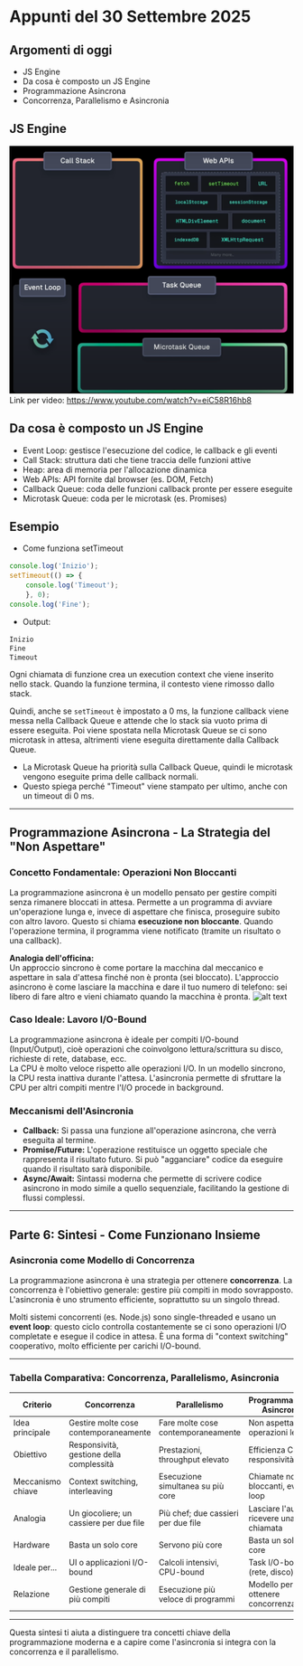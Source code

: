 # Appunti del 30 Settembre 2025

## Argomenti di oggi
- JS Engine
- Da cosa è composto un JS Engine
- Programmazione Asincrona
- Concorrenza, Parallelismo e Asincronia

## JS Engine
![alt text](image-1.png)
Link per video: 
https://www.youtube.com/watch?v=eiC58R16hb8 

## Da cosa è composto un JS Engine
- Event Loop: gestisce l'esecuzione del codice, le callback e gli eventi
- Call Stack: struttura dati che tiene traccia delle funzioni attive
- Heap: area di memoria per l'allocazione dinamica
- Web APIs: API fornite dal browser (es. DOM, Fetch)
- Callback Queue: coda delle funzioni callback pronte per essere eseguite
- Microtask Queue: coda per le microtask (es. Promises)

## Esempio
- Come funziona setTimeout
```javascript   
console.log('Inizio');
setTimeout(() => {
    console.log('Timeout');
    }, 0);
console.log('Fine');
```

- Output:
```
Inizio
Fine
Timeout
```                      

Ogni chiamata di funzione crea un execution context che viene inserito nello stack. Quando la funzione termina, il contesto viene rimosso dallo stack.

Quindi, anche se `setTimeout` è impostato a 0 ms, la funzione callback viene messa nella Callback Queue e attende che lo stack sia vuoto prima di essere eseguita.
Poi viene spostata nella Microtask Queue se ci sono microtask in attesa, altrimenti viene eseguita direttamente dalla Callback Queue.
- La Microtask Queue ha priorità sulla Callback Queue, quindi le microtask vengono eseguite prima delle callback normali.
- Questo spiega perché "Timeout" viene stampato per ultimo, anche con un timeout di 0 ms.

---

## Programmazione Asincrona - La Strategia del "Non Aspettare"

### Concetto Fondamentale: Operazioni Non Bloccanti
La programmazione asincrona è un modello pensato per gestire compiti senza rimanere bloccati in attesa. Permette a un programma di avviare un'operazione lunga e, invece di aspettare che finisca, proseguire subito con altro lavoro. Questo si chiama **esecuzione non bloccante**. Quando l'operazione termina, il programma viene notificato (tramite un risultato o una callback).

**Analogia dell'officina:**  
Un approccio sincrono è come portare la macchina dal meccanico e aspettare in sala d'attesa finché non è pronta (sei bloccato). L'approccio asincrono è come lasciare la macchina e dare il tuo numero di telefono: sei libero di fare altro e vieni chiamato quando la macchina è pronta.
![alt text](image-2.png)

### Caso Ideale: Lavoro I/O-Bound
La programmazione asincrona è ideale per compiti I/O-bound (Input/Output), cioè operazioni che coinvolgono lettura/scrittura su disco, richieste di rete, database, ecc.  
La CPU è molto veloce rispetto alle operazioni I/O. In un modello sincrono, la CPU resta inattiva durante l'attesa. L'asincronia permette di sfruttare la CPU per altri compiti mentre l'I/O procede in background.

### Meccanismi dell'Asincronia
- **Callback:** Si passa una funzione all'operazione asincrona, che verrà eseguita al termine.
- **Promise/Future:** L'operazione restituisce un oggetto speciale che rappresenta il risultato futuro. Si può "agganciare" codice da eseguire quando il risultato sarà disponibile.
- **Async/Await:** Sintassi moderna che permette di scrivere codice asincrono in modo simile a quello sequenziale, facilitando la gestione di flussi complessi.

---

## Parte 6: Sintesi - Come Funzionano Insieme

### Asincronia come Modello di Concorrenza
La programmazione asincrona è una strategia per ottenere **concorrenza**. La concorrenza è l'obiettivo generale: gestire più compiti in modo sovrapposto. L'asincronia è uno strumento efficiente, soprattutto su un singolo thread.

Molti sistemi concorrenti (es. Node.js) sono single-threaded e usano un **event loop**: questo ciclo controlla costantemente se ci sono operazioni I/O completate e esegue il codice in attesa. È una forma di "context switching" cooperativo, molto efficiente per carichi I/O-bound.

---

### Tabella Comparativa: Concorrenza, Parallelismo, Asincronia

| Criterio         | Concorrenza                              | Parallelismo                           | Programmazione Asincrona                |
|------------------|------------------------------------------|----------------------------------------|-----------------------------------------|
| Idea principale  | Gestire molte cose contemporaneamente    | Fare molte cose contemporaneamente     | Non aspettare operazioni lente          |
| Obiettivo        | Responsività, gestione della complessità | Prestazioni, throughput elevato        | Efficienza CPU, responsività            |
| Meccanismo chiave| Context switching, interleaving          | Esecuzione simultanea su più core      | Chiamate non bloccanti, event loop      |
| Analogia         | Un giocoliere; un cassiere per due file  | Più chef; due cassieri per due file    | Lasciare l'auto e ricevere una chiamata |
| Hardware         | Basta un solo core                       | Servono più core                       | Basta un solo core                      |
| Ideale per...    | UI o applicazioni I/O-bound              | Calcoli intensivi, CPU-bound           | Task I/O-bound (rete, disco)            |
| Relazione        | Gestione generale di più compiti         | Esecuzione più veloce di programmi     | Modello per ottenere concorrenza        |

---

Questa sintesi ti aiuta a distinguere tra concetti chiave della programmazione moderna e a capire come l'asincronia si integra con la concorrenza e il parallelismo.
